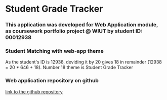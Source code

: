 # Student Grade Tracker


### This application was developed for Web Application module, as coursework portfolio project @ WIUT by student ID: 00012938

### Student Matching with web-app theme
As the student's ID is 12938, deviding it by 20 gives 18 in remainder (12938 = 20 * 646 + 18). Number 18 theme is Student Grade Tracker

### Web application repository on github
[link to the github repository](https://github.com/wiut00012938/WAD.CW.12938.git)
